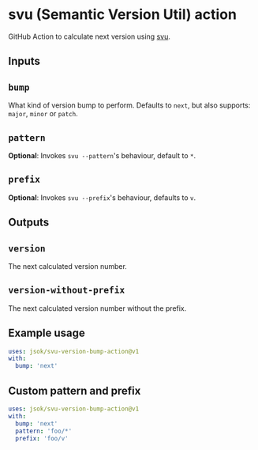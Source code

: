 # svu (Semantic Version Util) action

GitHub Action to calculate next version using [svu](https://github.com/caarlos0/svu).

## Inputs

## `bump`

What kind of version bump to perform.
Defaults to `next`, but also supports: `major`, `minor` or `patch`.

## `pattern`

**Optional**: Invokes `svu --pattern`'s behaviour, default to `*`.

## `prefix`

**Optional**: Invokes `svu --prefix`'s behaviour, defaults to `v`.

## Outputs

## `version`

The next calculated version number.

## `version-without-prefix`

The next calculated version number without the prefix.

## Example usage

```yaml
uses: jsok/svu-version-bump-action@v1
with:
  bump: 'next'
```

## Custom pattern and prefix

```yaml
uses: jsok/svu-version-bump-action@v1
with:
  bump: 'next'
  pattern: 'foo/*'
  prefix: 'foo/v'
```
